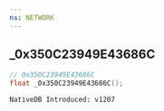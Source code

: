 ```yaml
---
ns: NETWORK
---
```

## _0x350C23949E43686C

```c
// 0x350C23949E43686C
float _0x350C23949E43686C();
```

```
NativeDB Introduced: v1207
```

